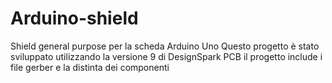 # Arduino-shield
Shield general purpose per la scheda Arduino Uno
Questo progetto è stato sviluppato utilizzando la versione 9 di DesignSpark PCB
il progetto include i file gerber e la distinta dei componenti
